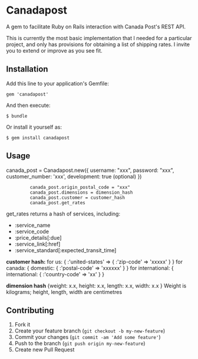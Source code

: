 # Canadapost

A gem to facilitate Ruby on Rails interaction with Canada Post's REST API. 

This is currently the most basic implementation that I needed for a particular project, and only has provisions for obtaining a list of shipping rates. I invite you to extend or improve as you see fit.

## Installation

Add this line to your application's Gemfile:

    gem 'canadapost'

And then execute:

    $ bundle

Or install it yourself as:

    $ gem install canadapost

## Usage
canada_post = Canadapost.new({
	 			username: "xxx", 
			 	password: "xxx",
			 	customer_number: 'xxx',
			 	development: true (optional) 
			 	})

			 canada_post.origin_postal_code = "xxx"
			 canada_post.dimensions = dimension_hash			 
			 canada_post.customer = customer_hash
			 canada_post.get_rates

get_rates returns a hash of services, including:
- :service_name
- :service_code
- :price_details[:due]
- :service_link[:href]
- :service_standard[:expected_transit_time]

**customer hash:**
for us: { :'united-states' => { :'zip-code' => 'xxxxx' } }
for canada: { domestic: { :'postal-code' => 'xxxxxx' } }
for international: { international: { :'country-code' => 'xx' } }

**dimension hash**
{weight: x.x, height: x.x, length: x.x, width: x.x } 
Weight is kilograms; height, length, width are centimetres

## Contributing

1. Fork it
2. Create your feature branch (`git checkout -b my-new-feature`)
3. Commit your changes (`git commit -am 'Add some feature'`)
4. Push to the branch (`git push origin my-new-feature`)
5. Create new Pull Request

